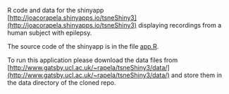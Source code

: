 R code and data for the shinyapp [http://joacorapela.shinyapps.io/tsneShiny3](http://joacorapela.shinyapps.io/tsneShiny3) displaying recordings from a human subject with epilepsy.

The source code of the shinyapp is in the file [app.R](app.R).

To run this application please download the data files from [http://www.gatsby.ucl.ac.uk/~rapela/tsneShiny3/data/](http://www.gatsby.ucl.ac.uk/~rapela/tsneShiny3/data/) and store them in the data directory of the cloned repo.
